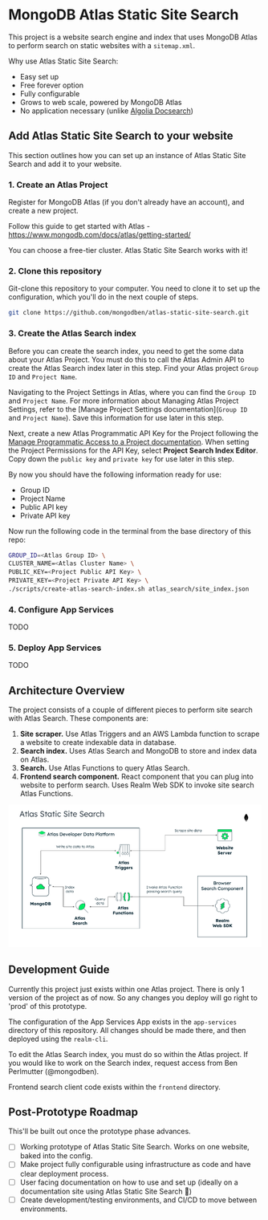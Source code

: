 # MongoDB Atlas Static Site Search

This project is a website search engine and index that uses MongoDB Atlas
to perform search on static websites with a `sitemap.xml`.

Why use Atlas Static Site Search:

- Easy set up
- Free forever option
- Fully configurable
- Grows to web scale, powered by MongoDB Atlas
- No application necessary (unlike [Algolia Docsearch](https://docsearch.algolia.com/))

## Add Atlas Static Site Search to your website

This section outlines how you can set up an instance of Atlas Static Site Search
and add it to your website.

### 1. Create an Atlas Project

Register for MongoDB Atlas (if you don't already have an account),
and create a new project.

Follow this guide to get started with Atlas - https://www.mongodb.com/docs/atlas/getting-started/

You can choose a free-tier cluster. Atlas Static Site Search works with it!

### 2. Clone this repository

Git-clone this repository to your computer. You need to clone it to set up
the configuration, which you'll do in the next couple of steps.

```sh
git clone https://github.com/mongodben/atlas-static-site-search.git
```

### 3. Create the Atlas Search index

Before you can create the search index,
you need to get the some data about your Atlas Project.
You must do this to call the Atlas Admin API to create the Atlas Search index
later in this step. Find your Atlas project `Group ID` and `Project Name`.

Navigating to the Project Settings in Atlas, where you can find the `Group ID`
and `Project Name`. For more information about Managing Atlas Project Settings,
refer to the [Manage Project Settings documentation](`Group ID` and `Project Name`).
Save this information for use later in this step.

Next, create a new Atlas Programmatic API Key for the Project following the
[Manage Programmatic Access to a Project documentation](https://www.mongodb.com/docs/atlas/configure-api-access/#manage-programmatic-access-to-a-project).
When setting the Project Permissions for the API Key,
select **Project Search Index Editor**. Copy down the `public key` and `private key`
for use later in this step.

By now you should have the following information ready for use:

- Group ID
- Project Name
- Public API key
- Private API key

Now run the following code in the terminal from the base directory of this repo:

```sh
GROUP_ID=<Atlas Group ID> \
CLUSTER_NAME=<Atlas Cluster Name> \
PUBLIC_KEY=<Project Public API Key> \
PRIVATE_KEY=<Project Private API Key> \
./scripts/create-atlas-search-index.sh atlas_search/site_index.json
```

### 4. Configure App Services

TODO

### 5. Deploy App Services

TODO

## Architecture Overview

The project consists of a couple of different pieces to perform site search with
Atlas Search. These components are:

1. **Site scraper.** Use Atlas Triggers and an AWS Lambda function
   to scrape a website to create indexable data in database.
1. **Search index.** Uses Atlas Search and MongoDB to store and index data
   on Atlas.
1. **Search.** Use Atlas Functions to query Atlas Search.
1. **Frontend search component.** React component that you can plug into website
   to perform search. Uses Realm Web SDK to invoke site search Atlas Functions.

![Atlas Static Site Search Architectural Overview](./assets/architecture.png)

## Development Guide

Currently this project just exists within one Atlas project. There is only 1 version
of the project as of now. So any changes you deploy will go right to 'prod' of this
prototype.

The configuration of the App Services App exists in the `app-services` directory
of this repository. All changes should be made there, and then deployed using the
`realm-cli`.

To edit the Atlas Search index, you must do so within the Atlas project.
If you would like to work on the Search index, request access from Ben Perlmutter (@mongodben).

Frontend search client code exists within the `frontend` directory.

## Post-Prototype Roadmap

This'll be built out once the prototype phase advances.

- [ ] Working prototype of Atlas Static Site Search. Works on one website, baked into the config.
- [ ] Make project fully configurable using infrastructure as code and have clear deployment process.
- [ ] User facing documentation on how to use and set up (ideally on a documentation site using
      Atlas Static Site Search 🙂)
- [ ] Create development/testing environments, and CI/CD to move between environments.
